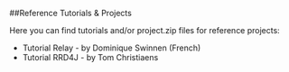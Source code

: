 ##Reference Tutorials & Projects

Here you can find tutorials and/or project.zip files for reference projects:
- Tutorial Relay - by Dominique Swinnen (French)
- Tutorial RRD4J - by Tom Christiaens
